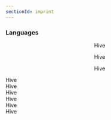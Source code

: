 ```yaml
---
sectionId: imprint
---
```


### Languages
<div>
    <p align="center">
  Hive
<p>
</div>

<p align="center">
  Hive
<p>
<p align="center">
  Hive
<p>
Hive <br/>
Hive <br/>
Hive <br/>
Hive <br/>
Hive <br/>
Hive <br/>




